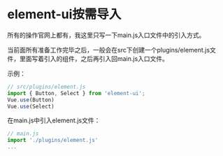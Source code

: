 # element-ui按需导入

所有的操作官网上都有，我这里只写一下main.js入口文件中的引入方式。

当前面所有准备工作完毕之后，一般会在src下创建一个plugins/element.js文件，里面写着引入的组件，之后再引入回main.js入口文件。



示例：

```js
// src/plugins/element.js
import { Button, Select } from 'element-ui';
Vue.use(Button)
Vue.use(Select)
```



在main.js中引入element.js文件：

```js
// main.js
import './plugins/element.js'
...
```

